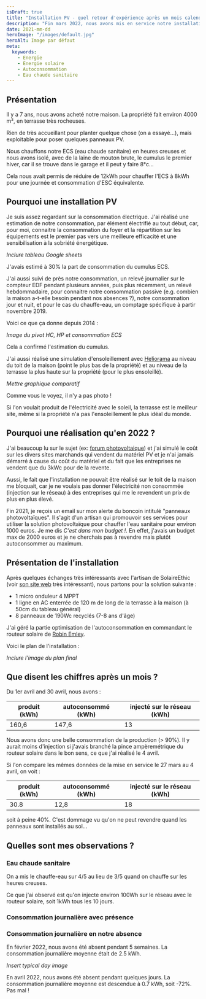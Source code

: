 ```yaml
---
isDraft: true
title: "Installation PV - quel retour d'expérience après un mois calendaire complet ?"
description: "Fin mars 2022, nous avons mis en service notre installation photovoltaïque. Regardons les données et les conclusions"
date: 2021-mm-dd
heroImage: "/images/default.jpg"
heroAlt: Image par défaut
meta:
  keywords:
    - Energie
    - Energie solaire
    - Autoconsommation
    - Eau chaude sanitaire
---
```


## Présentation 

Il y a 7 ans, nous avons acheté notre maison. 
La propriété fait environ 4000 m², en terrasse très rocheuses.

Rien de très accueillant pour planter quelque chose (on a essayé...), mais exploitable pour poser quelques panneaux PV.

Nous chauffons notre ECS (eau chaude sanitaire) en heures creuses et nous avons isolé, avec de la laine de mouton brute, le cumulus le premier hiver, car il se trouve dans le garage et il peut y faire 8°c...

Cela nous avait permis de réduire de 12kWh pour chauffer l'ECS à 8kWh pour une journée et consommation d'ESC équivalente.

## Pourquoi une installation PV

Je suis assez regardant sur la consommation électrique. 
J'ai réalisé une estimation de notre consommation, par élément électrifié au tout début, car, pour moi, connaitre la consommation du foyer et la répartition sur les équipements est le premier pas vers une meilleure efficacité et une sensibilisation à la sobriété énergétique.

*Inclure tableau Google sheets*

J'avais estimé à 30% la part de consommation du cumulus ECS.

J'ai aussi suivi de près notre consommation, un relevé journalier sur le compteur EDF pendant plusieurs années, puis plus récemment, un relevé hebdommadaire, pour connaitre notre consommation passive (e.g. combien la maison a-t-elle besoin pendant nos absences ?), notre consommation jour et nuit, et pour le cas du chauffe-eau, un comptage spécifique à partir novembre 2019.

Voici ce que ça donne depuis 2014 :

*Image du pivot HC, HP et consommation ECS*

Cela a confirmé l'estimation du cumulus.

J'ai aussi réalisé une simulation d'ensoleillement avec [Heliorama](https://www.heliorama.com/) au niveau du toit de la maison (point le plus bas de la propriété) et au niveau de la terrasse la plus haute sur la propriété (pour le plus ensoleillé).

*Mettre graphique comparatif*

Comme vous le voyez, il n'y a pas photo ! 

Si l'on voulait produit de l'électricité avec le soleil, la terrasse est le meilleur site, même si la propriété n'a pas l'ensoleillement le plus idéal du monde.

## Pourquoi une réalisation qu'en 2022 ?

J'ai beaucoup lu sur le sujet (ex: [forum photovoltaique](https://forum-photovoltaique.fr/)) et j'ai simulé le coût sur les divers sites marchands qui vendent du matériel PV et je n'ai jamais démarré à cause du coût du matériel et du fait que les entreprises ne vendent que du 3kWc pour de la revente.

Aussi, le fait que l'installation ne pouvait être réalisé sur le toit de la maison me bloquait, car je ne voulais pas donner l'électricité non consommée (injection sur le réseau) à des entreprises qui me le revendent un prix de plus en plus élevé.

Fin 2021, je reçois un email sur mon alerte du boncoin intitulé "panneaux photovoltaïques".
Il s'agit d'un artisan qui promouvoir ses services pour utiliser la solution photovoltaïque pour chauffer l'eau sanitaire pour environ 1000 euros.
Je me dis *C'est dans mon budget !*. En effet, j'avais un budget max de 2000 euros et je ne cherchais pas à revendre mais plutôt autoconsommer au maximum.

## Présentation de l'installation 

Après quelques échanges très intéressants avec l'artisan de SolaireEthic (voir [son site web](https://solairethic.fr/) très intéressant), nous partons pour la solution suivante :

- 1 micro onduleur 4 MPPT 
- 1 ligne en AC enterrée de 120 m de long de la terrasse à la maison (à 50cm du tableau général)
- 8 panneaux de 190Wc recyclés (7-8 ans d'âge)

J'ai géré la partie optimisation de l'autoconsommation en commandant le routeur solaire de [Robin Emley](https://mk2pvrouter.co.uk/).

Voici le plan de l'installation :

*Inclure l'image du plan final*

## Que disent les chiffres après un mois ?

Du 1er avril and 30 avril, nous avons :

| produit (kWh) | autoconsommé (kWh) | injecté sur le réseau (kWh) |
| - | - | - |
| 160,6 | 147,6 | 13 |

Nous avons donc une belle consommation de la production (> 90%).
Il y aurait moins d'injection si j'avais branché la pince ampèremétrique du routeur solaire dans le bon sens, ce que j'ai réalisé le 4 avril.

Si l'on compare les mêmes données de la mise en service le 27 mars au 4 avril, on voit :

| produit (kWh) | autoconsommé (kWh) | injecté sur le réseau (kWh) |
| - | - | - |
| 30.8 | 12,8 | 18 |

soit à peine 40%. C'est dommage vu qu'on ne peut revendre quand les panneaux sont installés au sol...

## Quelles sont mes observations ?

### Eau chaude sanitaire

On a mis le chauffe-eau sur 4/5 au lieu de 3/5 quand on chauffe sur les heures creuses.


Ce que j'ai observé est qu'on injecte environ 100Wh sur le réseau avec le routeur solaire, soit 1kWh tous les 10 jours.

### Consommation journalière avec présence 

### Consommation journalière en notre absence

En février 2022, nous avons été absent pendant 5 semaines. La consommation journalière moyenne était de 2.5 kWh.

*Insert typical day image*

En avril 2022, nous avons été absent pendant quelques jours. La consommation journalière moyenne est descendue à 0.7 kWh, soit -72%. Pas mal !
